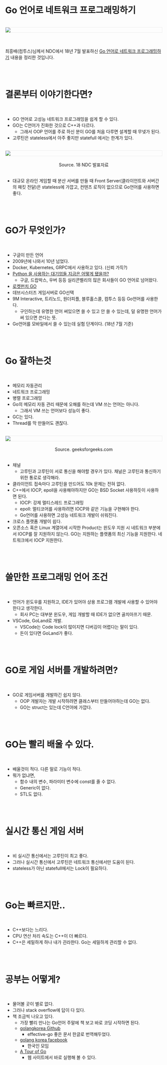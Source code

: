 # Go 언어로 네트워크 프로그래밍하기



<br />
<img src="http://t1.daumcdn.net/thumb/R1024x0/?fname=https://github.com/KoEonYack/PracticeCoding/blob/master/Article/GO/Golang%EC%9C%BC%EB%A1%9C_%EB%84%A4%ED%8A%B8%EC%9B%8C%ED%81%AC_%ED%94%84%EB%A1%9C%EA%B7%B8%EB%9E%98%EB%B0%8D%ED%95%98%EA%B8%B0/img/cover.png?raw=true" align="center" style="display: block; margin: 0px auto; display: block; height: auto; border:1px solid #eaeaea; padding: 0px;" width="" >
<br />
<br />

최흥배(컴투스)님께서 NDC에서 18년 7월 발표하신 [Go 언어로 네트워크 프로그래밍하기](https://youtu.be/5NsUPbdKOF8) 내용을 정리한 것입니다. 

<br />
<br />


# 결론부터 이야기한다면?

<br />


- GO 언어로 고성능 네트워크 프로그래밍을 쉽게 할 수 있다.
- GO는 C언어가 진화한 것으로 C++과 다르다.
    - 그래서 OOP 언어를 주로 하신 분이 GO를 처음 다루면 설계할 때 무넺가 된다.
- 고루틴은 stateless에서 아주 좋지만 statefull 에서는 한계가 있다.

<br />
<img src="http://t1.daumcdn.net/thumb/R1024x0/?fname=https://github.com/KoEonYack/PracticeCoding/blob/master/Article/GO/Golang%EC%9C%BC%EB%A1%9C_%EB%84%A4%ED%8A%B8%EC%9B%8C%ED%81%AC_%ED%94%84%EB%A1%9C%EA%B7%B8%EB%9E%98%EB%B0%8D%ED%95%98%EA%B8%B0/img/game_server.PNG?raw=true" align="center" style="display: block; margin: 0px auto; display: block; height: auto; border:1px solid #eaeaea; padding: 0px;" width="" >
<br />
<center>Source. 18 NDC 발표자료</center>
<br />

- 대규모 온라인 게임할 때 분산 서버를 만들 때 Front Server(클라이언트와 서버간의 패킷 전달)은 stateless에 가깝고, 컨텐츠 로직이 없으므로 Go언어를 사용하면 좋다.


<br />
<br />


# GO가 무엇인가?

<br />


- 구글이 만든 언어
- 2009년에 나와서 10년 넘었다.
- Docker, Kubernetes, GRPC에서 사용하고 있다. (신뢰 가득?)
- [Python 을 사용하는 대기업들 지금은 어떻게 됐을까?](https://coolspeed.wordpress.com/2016/10/23/big_firms_that_used_to_use_python_nowadays/)
    - 구글, 드랍박스, 우버 등등 실리콘벨리의 많은 회사들이 GO 언어로 넘어왔다.
- [로켓펀치 GO](https://www.rocketpunch.com/tag/golang-og092d)
- 데브시스터즈 게임서버로 GO선택
- 9M Interactive, 트리노드, 원더피플, 블루홀스콜, 컴투스 등등 Go언어를 사용한다.
    - 구인하는데 유명한 언어 써있으면 쓸 수 있고 안 쓸 수 있는데, 덜 유명한 언어가 써 있으면 쓴다는 뜻.
- Go언어를 모바일에서 쓸 수 있는데 실험 단계이다. (18년 7월 기준)

<br />
<br />

# Go 잘하는것

<br />


- 메모리 자동관리
- 네트워크 프로그래밍
- 병렬 프로그래밍
- Go의 메모리 자동 관리 때문에 오해를 하는데 VM 쓰는 언어는 아니다.
    - 그래서 VM 쓰는 언어보다 성능이 좋다.
- GC는 있다. 
- Thread를 막 만들어도 괜찮다.

<br />
<img src="http://t1.daumcdn.net/thumb/R1024x0/?fname=https://github.com/KoEonYack/PracticeCoding/blob/master/Article/GO/Golang%EC%9C%BC%EB%A1%9C_%EB%84%A4%ED%8A%B8%EC%9B%8C%ED%81%AC_%ED%94%84%EB%A1%9C%EA%B7%B8%EB%9E%98%EB%B0%8D%ED%95%98%EA%B8%B0/img/channel.PNG?raw=true" align="center" style="display: block; margin: 0px auto; display: block; height: auto; border:1px solid #eaeaea; padding: 0px;" width="" >
<br />
<center>Source. geeksforgeeks.com</center>
<br />

- 채널
    - 고루틴과 고루틴이 서로 통신을 해야할 경우가 있다. 채널은 고루틴과 통신하기 위한 통로로 생각해라.
- 클라이언트 접속마다 고루틴을 만드어도 10k 문제는 전혀 없다.
- C++에서 IOCP, epoll을 사용해야하지만 GO는 BSD Socket 사용하듯이 사용하면 된다.
    - IOCP: 강제 멀티스레드 프로그래밍
    - epoll: 멀티코어를 사용하려면 IOCP와 같은 기능을 구현해야 한다. 
    - Go언어를 사용하면 고성능 네트워크 개발이 쉬워진다.
- 크로스 플랫폼 개발이 쉽다. 
- 오픈소스 혹은 Linux 계열어세 시작한 Product는 윈도우 지원 시 네트워크 부분에서 IOCP를 잘 지원하지 않는다. GO는 지원하는 플랫폼의 최신 기능을 지원한다. 네트워크에서 IOCP 지원한다. 

<br />
<br />


# 쓸만한 프로그래밍 언어 조건

<br />

- 언어가 윈도우를 지원하고, IDE가 있어야 상용 프로그램 개발에 사용할 수 있어야 한다고 생각한다. 
    - 회사 PC는 대부분 윈도우, 게임 개발할 때 IDE가 없으면 골치아프기 때문.
- VSCode, GoLand로 개발. 
    - VSCode는 Code lock이 많이지면 디버깅이 어렵다는 말이 있다. 
    - 돈이 있다면 GoLand가 좋다.

<br />
<br />

# GO로 게임 서버를 개발하려면?

<br />

- GO로 게임서버를 개발하긴 쉽지 않다.
    - OOP 개발자는 개발 시작하려면 클래스부터 만들어야하는데 GO는 없다.
    - GO는 struct는 있는데 C언어에 가깝다.

<br />
<br />

# GO는 빨리 배울 수 있다.

<br />


- 배울것이 적다. 다른 말로 기능이 적다.
- 뭐가 없냐면,
    - 함수 내의 변수, 파라미터 변수에 const를 줄 수 없다.
    - Generic이 없다. 
    - STL도 없다.

<br />
<br />

# 실시간 통신 게임 서버

<br />

- 비 실시간 통신에서는 고루틴이 최고 좋다.
- 그러나 실시간 통신에서 고루틴은 네트워크 통신에서만 도움이 된다. 
- stateless가 아닌 statefull에서는 Lock이 필요하다. 

<br />
<br />

# Go는 빠르지만..

<br />

- C++보다는 느리다.
- CPU 연산 처리 속도는 C++이 더 빠르다.
- C++은 세밀하게 하나 내가 괸라한다. Go는 세밀하게 관리할 수 없다.


<br />
<br />

# 공부는 어떻게?

<br />

- 물어볼 곳이 별로 없다.
- 그러나 stack overflow에 답이 다 있다. 
- 책 조금씩 나오고 있다. 
    - 가장 빨리 만나는 Go언어 주말에 책 보고 바로 코딩 시작하면 된다.
    - [golangkorea Github](https://github.com/golangkorea)
        - effective-go 좋은 문서 한글로 번역해두었다.
    - [golang korea facebook](https://www.facebook.com/groups/golangko/) 
        - 한국인 모임
    - [A Tour of Go](https://go-tour-kr.appspot.com/#1)
        - 웹 사이트에서 바로 실행해 볼 수 있다.
    

<br />
<br />
